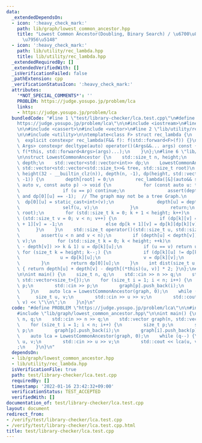 ```yaml
---
data:
  _extendedDependsOn:
  - icon: ':heavy_check_mark:'
    path: lib/graph/lowest_common_ancestor.hpp
    title: "Lowest Common Ancestor(Doubling, Binary Search) / \u6700\u8FD1\u5171\u901A\
      \u7956\u5148"
  - icon: ':heavy_check_mark:'
    path: lib/utility/rec_lambda.hpp
    title: lib/utility/rec_lambda.hpp
  _extendedRequiredBy: []
  _extendedVerifiedWith: []
  _isVerificationFailed: false
  _pathExtension: cpp
  _verificationStatusIcon: ':heavy_check_mark:'
  attributes:
    '*NOT_SPECIAL_COMMENTS*': ''
    PROBLEM: https://judge.yosupo.jp/problem/lca
    links:
    - https://judge.yosupo.jp/problem/lca
  bundledCode: "#line 1 \"test/library-checker/lca.test.cpp\"\n#define PROBLEM \"\
    https://judge.yosupo.jp/problem/lca\"\n\n#include <iostream>\n#line 2 \"lib/graph/lowest_common_ancestor.hpp\"\
    \n\n#include <cassert>\n#include <vector>\n#line 2 \"lib/utility/rec_lambda.hpp\"\
    \n\n#include <utility>\n\ntemplate<class F> struct rec_lambda {\n    F f;\n  \
    \  explicit constexpr rec_lambda(F&& f): f(std::forward<F>(f)) {}\n    template<class...\
    \ Args> constexpr decltype(auto) operator()(Args&&... args) const {\n        return\
    \ f(*this, std::forward<Args>(args)...);\n    }\n};\n#line 6 \"lib/graph/lowest_common_ancestor.hpp\"\
    \n\nstruct LowestCommonAncestor {\n    std::size_t n, height;\n    std::vector<int>\
    \ depth;\n    std::vector<std::vector<int>> dp;\n    LowestCommonAncestor(const\
    \ std::vector<std::vector<std::size_t>>& tree, std::size_t root)\n        : n(size(tree)),\
    \ height(32 - __builtin_clz(n)), depth(n, -1), dp(height, std::vector<int>(n,\
    \ -1)) {\n        depth[root] = 0;\n        rec_lambda([&](auto&& self, const\
    \ auto v, const auto p) -> void {\n            for (const auto u: tree[v]) {\n\
    \                if (u == p) continue;\n                assert(depth[u] == -1\
    \ and dp[0][u] == -1);  // The graph may not be a tree Graph.\n              \
    \  dp[0][u] = static_cast<int>(v);\n                depth[u] = depth[v] + 1;\n\
    \                self(u, v);\n            }\n            return;\n        })(root,\
    \ root);\n        for (std::size_t k = 0; k + 1 < height; k++)\n            for\
    \ (std::size_t v = 0; v < n; v++) {\n                if (dp[k][v] == -1) dp[k\
    \ + 1][v] = -1;\n                else dp[k + 1][v] = dp[k][dp[k][v]];\n      \
    \      }\n    }\n    std::size_t operator()(std::size_t u, std::size_t v) {\n\
    \        assert(u < n and v < n);\n        if (depth[u] < depth[v]) std::swap(u,\
    \ v);\n        for (std::size_t k = 0; k < height; ++k)\n            if ((depth[u]\
    \ - depth[v]) >> k & 1) u = dp[k][u];\n        if (u == v) return u;\n       \
    \ for (size_t k = height; k--;) {\n            if (dp[k][u] != dp[k][v]) {\n \
    \               u = dp[k][u];\n                v = dp[k][v];\n            }\n\
    \        }\n        return dp[0][u];\n    }\n    int dist(size_t u, size_t v)\
    \ { return depth[u] + depth[v] - depth[(*this)(u, v)] * 2; }\n};\n#line 5 \"test/library-checker/lca.test.cpp\"\
    \n\nint main() {\n    size_t n, q;\n    std::cin >> n >> q;\n    std::vector graph(n,\
    \ std::vector<size_t>{});\n    for (size_t i = 1; i < n; i++) {\n        size_t\
    \ p;\n        std::cin >> p;\n        graph[p].push_back(i);\n        graph[i].push_back(p);\n\
    \    }\n    auto lca = LowestCommonAncestor(graph, 0);\n    while (q--) {\n  \
    \      size_t u, v;\n        std::cin >> u >> v;\n        std::cout << lca(u,\
    \ v) << \"\\n\";\n    }\n}\n"
  code: "#define PROBLEM \"https://judge.yosupo.jp/problem/lca\"\n\n#include <iostream>\n\
    #include \"lib/graph/lowest_common_ancestor.hpp\"\n\nint main() {\n    size_t\
    \ n, q;\n    std::cin >> n >> q;\n    std::vector graph(n, std::vector<size_t>{});\n\
    \    for (size_t i = 1; i < n; i++) {\n        size_t p;\n        std::cin >>\
    \ p;\n        graph[p].push_back(i);\n        graph[i].push_back(p);\n    }\n\
    \    auto lca = LowestCommonAncestor(graph, 0);\n    while (q--) {\n        size_t\
    \ u, v;\n        std::cin >> u >> v;\n        std::cout << lca(u, v) << \"\\n\"\
    ;\n    }\n}\n"
  dependsOn:
  - lib/graph/lowest_common_ancestor.hpp
  - lib/utility/rec_lambda.hpp
  isVerificationFile: true
  path: test/library-checker/lca.test.cpp
  requiredBy: []
  timestamp: '2022-01-16 23:42:32+09:00'
  verificationStatus: TEST_ACCEPTED
  verifiedWith: []
documentation_of: test/library-checker/lca.test.cpp
layout: document
redirect_from:
- /verify/test/library-checker/lca.test.cpp
- /verify/test/library-checker/lca.test.cpp.html
title: test/library-checker/lca.test.cpp
---
```

